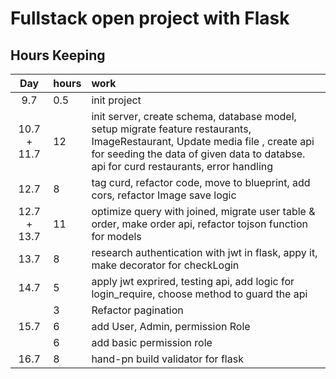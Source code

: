 # Fullstack open project with Flask

## Hours Keeping
| Day | hours | work |
|:----:|:-----|:-----|
|9.7| 0.5 | init project |
|10.7 + 11.7| 12 | init server, create schema, database model, setup migrate feature restaurants, ImageRestaurant, Update media file , create api for seeding the data of given data to databse. api for curd restaurants, error handling|
|12.7| 8 | tag curd, refactor code, move to blueprint, add cors, refactor Image save logic|, connect to react app |
|12.7 + 13.7| 11 | optimize query with joined, migrate user table & order, make order api, refactor tojson function for models |
|13.7| 8 | research authentication with jwt in flask, appy it, make decorator for checkLogin |
|14.7| 5 | apply jwt exprired, testing api, add logic for login_require, choose method to guard the api |
|| 3 | Refactor pagination|
|15.7| 6 | add User, Admin, permission Role|
|| 6 | add basic permission role|
|16.7| 8 | hand-pn build validator for flask|